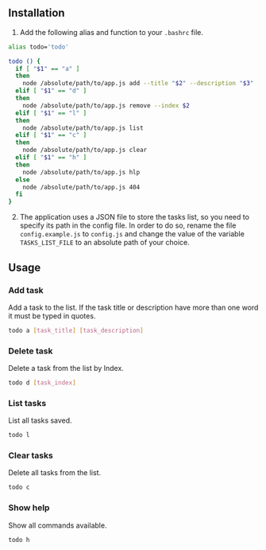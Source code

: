 ## Installation

1. Add the following alias and function to your `.bashrc` file.

```sh
alias todo='todo'

todo () {
  if [ "$1" == "a" ]
  then
    node /absolute/path/to/app.js add --title "$2" --description "$3"
  elif [ "$1" == "d" ]
  then
    node /absolute/path/to/app.js remove --index $2
  elif [ "$1" == "l" ]
  then
    node /absolute/path/to/app.js list
  elif [ "$1" == "c" ]
  then
    node /absolute/path/to/app.js clear
  elif [ "$1" == "h" ]
  then
    node /absolute/path/to/app.js hlp
  else
    node /absolute/path/to/app.js 404
  fi
}
```

2. The application uses a JSON file to store the tasks list, so you need to specify its path in the config file. In order to do so, rename the file `config.example.js` to `config.js` and change the value of the variable `TASKS_LIST_FILE` to an absolute path of your choice.

## Usage

### Add task

Add a task to the list. If the task title or description have more than one word it must be typed in quotes.

```sh
todo a [task_title] [task_description]
```

### Delete task

Delete a task from the list by Index.

```sh
todo d [task_index]
```

### List tasks

List all tasks saved.

```sh
todo l
```

### Clear tasks

Delete all tasks from the list.

```sh
todo c
```

### Show help

Show all commands available.

```sh
todo h
```
